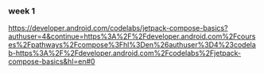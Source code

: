 


### week 1
https://developer.android.com/codelabs/jetpack-compose-basics?authuser=4&continue=https%3A%2F%2Fdeveloper.android.com%2Fcourses%2Fpathways%2Fcompose%3Fhl%3Den%26authuser%3D4%23codelab-https%3A%2F%2Fdeveloper.android.com%2Fcodelabs%2Fjetpack-compose-basics&hl=en#0


<!--stackedit_data:
eyJoaXN0b3J5IjpbLTIwMTE2NjMxODksOTQ2NjA5MzA1XX0=
-->